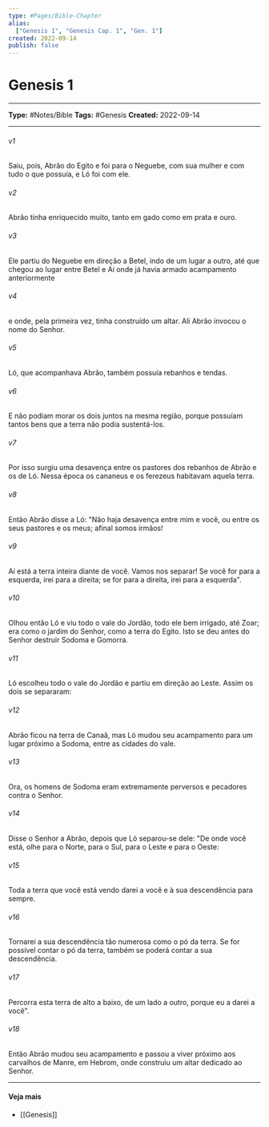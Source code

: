 ```yaml
---
type: #Pages/Bible-Chapter
alias:
  ["Genesis 1", "Genesis Cap. 1", "Gen. 1"]
created: 2022-09-14
publish: false
---
```


# Genesis 1

---

**Type:** #Notes/Bible
**Tags:** #Genesis
**Created:** 2022-09-14

---

###### v1
Saiu, pois, Abrão do Egito e foi para o Neguebe, com sua mulher e com tudo o que possuía, e Ló foi com ele.
###### v2
Abrão tinha enriquecido muito, tanto em gado como em prata e ouro.
###### v3
Ele partiu do Neguebe em direção a Betel, indo de um lugar a outro, até que chegou ao lugar entre Betel e Ai onde já havia armado acampamento anteriormente
###### v4
e onde, pela primeira vez, tinha construído um altar. Ali Abrão invocou o nome do Senhor.
###### v5
Ló, que acompanhava Abrão, também possuía rebanhos e tendas.
###### v6
E não podiam morar os dois juntos na mesma região, porque possuíam tantos bens que a terra não podia sustentá-los.
###### v7
Por isso surgiu uma desavença entre os pastores dos rebanhos de Abrão e os de Ló. Nessa época os cananeus e os ferezeus habitavam aquela terra.
###### v8
Então Abrão disse a Ló: "Não haja desavença entre mim e você, ou entre os seus pastores e os meus; afinal somos irmãos!
###### v9
Aí está a terra inteira diante de você. Vamos nos separar! Se você for para a esquerda, irei para a direita; se for para a direita, irei para a esquerda".
###### v10
Olhou então Ló e viu todo o vale do Jordão, todo ele bem irrigado, até Zoar; era como o jardim do Senhor, como a terra do Egito. Isto se deu antes do Senhor destruir Sodoma e Gomorra.
###### v11
Ló escolheu todo o vale do Jordão e partiu em direção ao Leste. Assim os dois se separaram:
###### v12
Abrão ficou na terra de Canaã, mas Ló mudou seu acampamento para um lugar próximo a Sodoma, entre as cidades do vale.
###### v13
Ora, os homens de Sodoma eram extremamente perversos e pecadores contra o Senhor.
###### v14
Disse o Senhor a Abrão, depois que Ló separou-se dele: "De onde você está, olhe para o Norte, para o Sul, para o Leste e para o Oeste:
###### v15
Toda a terra que você está vendo darei a você e à sua descendência para sempre.
###### v16
Tornarei a sua descendência tão numerosa como o pó da terra. Se for possível contar o pó da terra, também se poderá contar a sua descendência.
###### v17
Percorra esta terra de alto a baixo, de um lado a outro, porque eu a darei a você".
###### v18
Então Abrão mudou seu acampamento e passou a viver próximo aos carvalhos de Manre, em Hebrom, onde construiu um altar dedicado ao Senhor.


---

#### Veja mais

- [[Genesis]]
